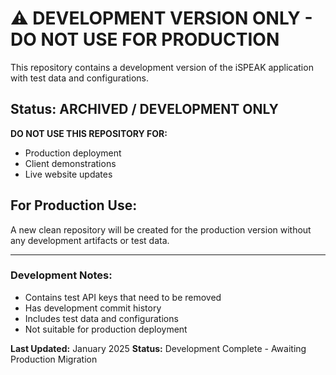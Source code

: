 # ⚠️ DEVELOPMENT VERSION ONLY - DO NOT USE FOR PRODUCTION

This repository contains a development version of the iSPEAK application with test data and configurations.

## Status: ARCHIVED / DEVELOPMENT ONLY

**DO NOT USE THIS REPOSITORY FOR:**
- Production deployment
- Client demonstrations
- Live website updates

## For Production Use:
A new clean repository will be created for the production version without any development artifacts or test data.

---

### Development Notes:
- Contains test API keys that need to be removed
- Has development commit history
- Includes test data and configurations
- Not suitable for production deployment

**Last Updated:** January 2025
**Status:** Development Complete - Awaiting Production Migration